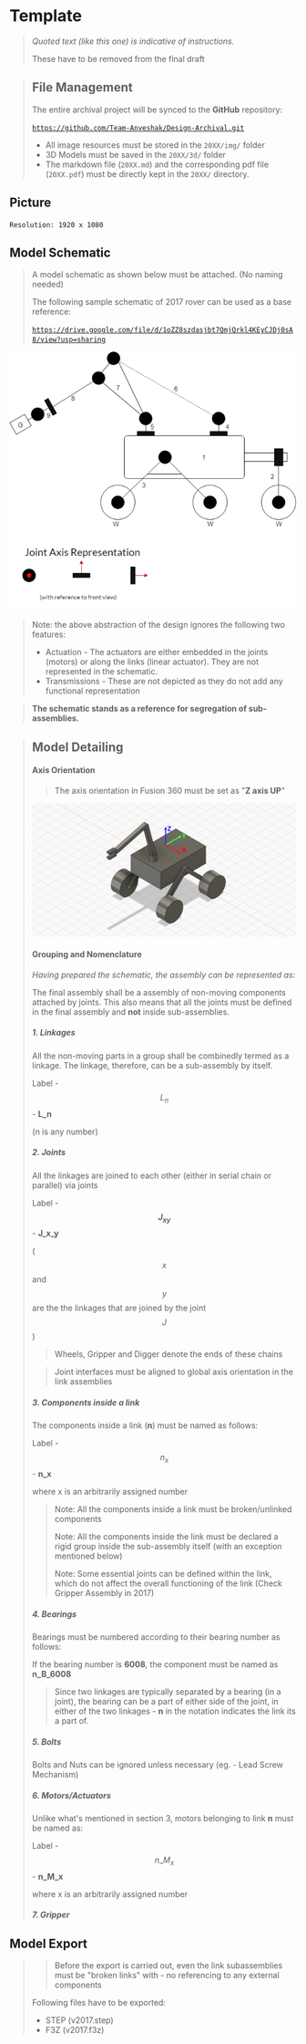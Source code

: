 # Template

> *Quoted text (like this one) is indicative of instructions.*
>
> These have to be removed from the final draft

> ## File Management
>
> The entire archival project will be synced to the **GitHub** repository:
>
> [`https://github.com/Team-Anveshak/Design-Archival.git`](https://github.com/Team-Anveshak/Design-Archival.git)
>
> - All image resources must be stored in the `20XX/img/` folder
> - 3D Models must be saved in the `20XX/3d/` folder
> - The markdown file (`20XX.md`) and the corresponding pdf file (`20XX.pdf`) must be directly kept in the `20XX/` directory.

## Picture

```
Resolution: 1920 x 1080

```

## Model Schematic

> A model schematic as shown below must be attached. (No naming needed)
>
> The following sample schematic of 2017 rover can be used as a base reference:
>
> [`https://drive.google.com/file/d/1oZZ8szdasjbt7QmjQrkl4KEyCJDj0sA8/view?usp=sharing`](https://drive.google.com/file/d/1oZZ8szdasjbt7QmjQrkl4KEyCJDj0sA8/view?usp=sharing)

![sch](img/sch2.png)

> Note: the above abstraction of the design ignores the following two features:
>
> - Actuation - The actuators are either embedded in the joints (motors) or along the links (linear actuator). They are not represented in the schematic.
> - Transmissions - These are not depicted as they do not add any functional representation

> **The schematic stands as a reference for segregation of sub-assemblies.** 

> ## Model Detailing
>
> #### Axis Orientation
>
> > The axis orientation in Fusion 360 must be set as "**Z axis UP**"
>
> ![axis](img/axis.png)
>
> #### Grouping and Nomenclature
>
> *Having prepared the schematic, the assembly can be represented as*:
>
> The final assembly shall be a assembly of non-moving components attached by joints. This also means that all the joints must be defined in the final assembly and **not** inside sub-assemblies. 
>
> ##### 1. Linkages
>
> All the non-moving parts in a group shall be combinedly termed as a linkage. The linkage, therefore, can be a sub-assembly by itself. 
>
> Label - $$L_n$$ - **L_n**
>
> (n is any number)
>
> ##### 2. Joints
>
> All the linkages are joined to each other (either in serial chain or parallel) via joints
>
> Label - **$$J_{xy}$$** - **J_x_y**
>
> ($$x$$ and $$y$$ are the the linkages that are joined by the joint $$J$$) 
>
> > Wheels, Gripper and Digger denote the ends of these chains
>
> > Joint interfaces must be aligned to global axis orientation in the link assemblies
>
> ##### 3. Components inside a link
>
> The components inside a link (**n**) must be named as follows:
>
> Label - $$n_x$$ - **n_x**
>
> where x is an arbitrarily assigned number
>
> > Note: All the components inside a link must be broken/unlinked components 
> >
> > Note: All the components inside the link must be declared a rigid group inside the sub-assembly itself (with an exception mentioned below)
> >
> > Note: Some essential joints can be defined within the link, which do not affect the overall functioning of the link (Check Gripper Assembly in 2017)
>
> ##### 4. Bearings
>
> Bearings must be numbered according to their bearing number as follows:
>
> If the bearing number is **6008**, the component must be named as **n_B_6008**
>
> > Since two linkages are typically separated by a bearing (in a joint), the bearing can be a part of either side of the joint, in either of the two linkages - **n** in the notation indicates the link its a part of.
>
> #####  5. Bolts
>
> Bolts and Nuts can be ignored unless necessary (eg. - Lead Screw Mechanism)
>
> ##### 6. Motors/Actuators
>
> Unlike what's mentioned in section 3, motors belonging to link **n** must be named as:
>
> Label - $$n\_M_x$$ - **n_M_x**
>
> where x is an arbitrarily assigned number
>
> ##### 7. Gripper
>
> 

## Model Export

> > Before the export is carried out, even the link subassemblies must be "broken links" with - no referencing to any external components
>
> Following files have to be exported:
>
> - STEP (v2017.step)
> - F3Z (v2017.f3z)


